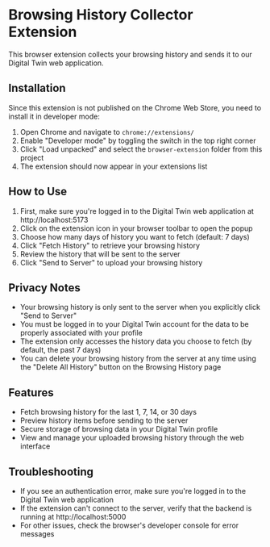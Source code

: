 # Browsing History Collector Extension

This browser extension collects your browsing history and sends it to our Digital Twin web application.

## Installation

Since this extension is not published on the Chrome Web Store, you need to install it in developer mode:

1. Open Chrome and navigate to `chrome://extensions/`
2. Enable "Developer mode" by toggling the switch in the top right corner
3. Click "Load unpacked" and select the `browser-extension` folder from this project
4. The extension should now appear in your extensions list

## How to Use

1. First, make sure you're logged in to the Digital Twin web application at http://localhost:5173
2. Click on the extension icon in your browser toolbar to open the popup
3. Choose how many days of history you want to fetch (default: 7 days)
4. Click "Fetch History" to retrieve your browsing history
5. Review the history that will be sent to the server
6. Click "Send to Server" to upload your browsing history

## Privacy Notes

- Your browsing history is only sent to the server when you explicitly click "Send to Server"
- You must be logged in to your Digital Twin account for the data to be properly associated with your profile
- The extension only accesses the history data you choose to fetch (by default, the past 7 days)
- You can delete your browsing history from the server at any time using the "Delete All History" button on the Browsing History page

## Features

- Fetch browsing history for the last 1, 7, 14, or 30 days
- Preview history items before sending to the server
- Secure storage of browsing data in your Digital Twin profile
- View and manage your uploaded browsing history through the web interface

## Troubleshooting

- If you see an authentication error, make sure you're logged in to the Digital Twin web application
- If the extension can't connect to the server, verify that the backend is running at http://localhost:5000
- For other issues, check the browser's developer console for error messages 
